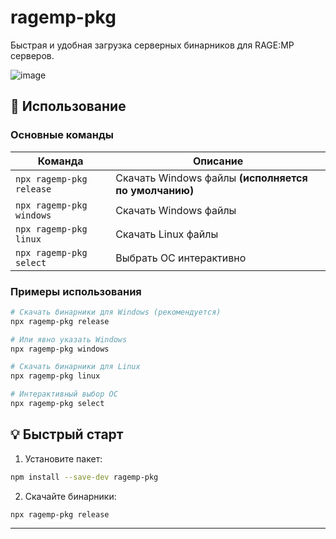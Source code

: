 # ragemp-pkg
Быстрая и удобная загрузка серверных бинарников для RAGE:MP серверов.

![image](https://github.com/user-attachments/assets/7f8a77e6-04ed-430e-a025-8716ed418ce6)

## 🚀 Использование

### Основные команды

| Команда | Описание |
|---------|-----------|
| `npx ragemp-pkg release` | Скачать Windows файлы **(исполняется по умолчанию)** |
| `npx ragemp-pkg windows` | Скачать Windows файлы |
| `npx ragemp-pkg linux` | Скачать Linux файлы |
| `npx ragemp-pkg select` | Выбрать ОС интерактивно |

### Примеры использования

```bash
# Скачать бинарники для Windows (рекомендуется)
npx ragemp-pkg release

# Или явно указать Windows
npx ragemp-pkg windows

# Скачать бинарники для Linux
npx ragemp-pkg linux

# Интерактивный выбор ОС
npx ragemp-pkg select
```

## 💡 Быстрый старт

1. Установите пакет:
```bash
npm install --save-dev ragemp-pkg
```

2. Скачайте бинарники:
```bash
npx ragemp-pkg release
```

--- 
